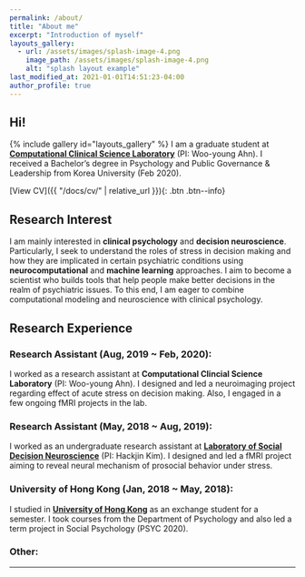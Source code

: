 ```yaml
---
permalink: /about/
title: "About me"
excerpt: "Introduction of myself"
layouts_gallery:
  - url: /assets/images/splash-image-4.png
    image_path: /assets/images/splash-image-4.png
    alt: "splash layout example"
last_modified_at: 2021-01-01T14:51:23-04:00
author_profile: true
---
```

## Hi!
{% include gallery id="layouts_gallery" %}
I am a graduate student at [**Computational Clinical Science Laboratory**](https://ccs-lab.github.io/) (PI: Woo-young Ahn). I received a Bachelor’s degree in Psychology and Public Governance & Leadership from Korea University (Feb 2020).

[View CV]({{ "/docs/cv/" | relative_url }}){: .btn .btn--info}

## Research Interest
I am mainly interested in **clinical psychology** and **decision neuroscience**. Particularly, I seek to understand the roles of stress in decision making and how they are implicated in certain psychiatric conditions using **neurocomputational** and **machine learning** approaches. I aim to become a scientist who builds tools that help people make better decisions in the realm of psychiatric issues. To this end, I am eager to combine computational modeling and neuroscience with clinical psychology.

## Research Experience
### Research Assistant (Aug, 2019 ~ Feb, 2020):
I worked as a research assistant at **Computational Clincial Science Laboratory** (PI: Woo-young Ahn). I designed and led a neuroimaging project regarding effect of acute stress on decision making. Also, I engaged in a few ongoing fMRI projects in the lab.  

### Research Assistant (May, 2018 ~ Aug, 2019):
I worked as an undergraduate research assistant at  [**Laboratory of Social Decision Neuroscience**](http://socialdecisionneurosciencelab.org/) (PI: Hackjin Kim). I designed and led a fMRI project aiming to reveal neural mechanism of prosocial behavior under stress.  

### University of Hong Kong (Jan, 2018 ~ May, 2018):
I studied in [**University of Hong Kong**](https://www.hku.hk/) as an exchange student for a semester. I took courses from the Department of Psychology and also led a term project in Social Psychology (PSYC 2020). 


### Other:



---

